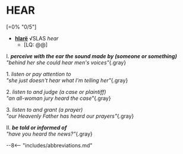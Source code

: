 # HEAR

[=0% "0/5"]

+ [**hlarë**](https://eldamo.org/content/words/word-2821188799.html) √SLAS *hear*
	+ [LQ: @@]

I. ***perceive with the ear the sound made by (someone or something)***<br>
*"behind her she could hear men's voices"*{.gray}

1\. *listen or pay attention to*<br>
*"she just doesn't hear what I'm telling her"*{.gray}

2\. *listen to and judge (a case or plaintiff)*<br>
*"an all-woman jury heard the case"*{.gray}

3\. *listen to and grant (a prayer)*<br>
*"our Heavenly Father has heard our prayers"*{.gray}

II. ***be told or informed of***<br>
*"have you heard the news?"*{.gray}

--8<-- "includes/abbreviations.md"